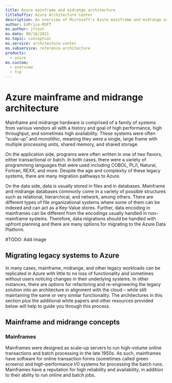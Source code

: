 ```yaml
---
title: Azure mainframe and midrange architecture
titleSuffix: Azure Architecture Center
description: An overview of Microsoft's Azure mainframe and midrange architectural concepts and guidance offerings.
author: EdPrice-MSFT
ms.author: jfrost
ms.date: 06/18/2021
ms.topic: conceptual
ms.service: architecture-center
ms.subservice: reference-architecture
products:
  - azure
ms.custom:
  - overview
  - fcp
---
```


# Azure mainframe and midrange architecture

Mainframe and midrange  hardware is comprised of a family of systems from various vendors all with a history and goal of high performance, high throughput, and sometimes high availability.  These systems were often “scale-up” and monolithic, meaning they were a single, large frame with multiple processing units, shared memory, and shared storage.

On the application side, programs were often written in one of two flavors, either transactional or batch.  In both cases, there were a variety of programming languages that were used including COBOL, PL/I, Natural, Fortran, REXX, and more.  Despite the age and complexity of these legacy systems, there are many migration pathways to Azure.

On the data side, data is usually stored in files and in databases. Mainframe and midrange databases commonly come in a variety of possible structures such as relational, hierarchical, and network, among others. There are different types of file organizational systems where some of them can be indexed and can act as a Key-Value stores. Further, data encoding in mainframes can be different from the encodings usually handled in non-mainframe systems. Therefore, data migrations should be handled with upfront planning and there are many options for migrating to the Azure Data Platform.

#TODO: Add image

## Migrating legacy systems to Azure

In many cases, mainframe, midrange, and other legacy workloads can be replicated in Azure with little to no loss of functionality and sometimes without users noticing changes in their underlying systems. In other instances, there are options for refactoring and re-engineering the legacy solution into an architecture in alignment with the cloud – while still maintaining the same or very similar functionality.  The architectures in this section plus the additional white papers and other resources provided below will help to guide you through this process.

## Mainframe and midrange concepts

### Mainframes

Mainframes were designed as scale-up servers to run high-volume online transactions and batch processing in the late 1950s. As such, mainframes have software for online transaction forms (sometimes called green screens) and high-performance I/0 systems for processing the batch runs. Mainframes have a reputation for high reliability and availability, in addition to their ability to run online and batch jobs.
